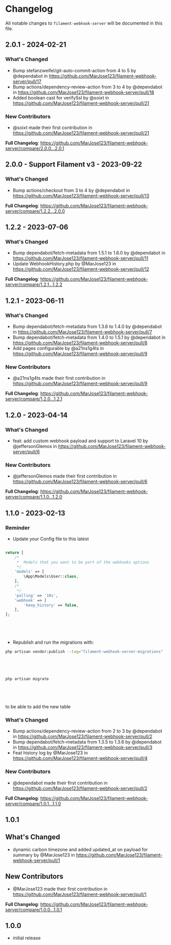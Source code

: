 # Changelog

All notable changes to `filament-webhook-server` will be documented in this file.

## 2.0.1 - 2024-02-21

### What's Changed

* Bump stefanzweifel/git-auto-commit-action from 4 to 5 by @dependabot in https://github.com/MarJose123/filament-webhook-server/pull/17
* Bump actions/dependency-review-action from 3 to 4 by @dependabot in https://github.com/MarJose123/filament-webhook-server/pull/18
* Added boolean cast for verifySsl by @soixt in https://github.com/MarJose123/filament-webhook-server/pull/21

### New Contributors

* @soixt made their first contribution in https://github.com/MarJose123/filament-webhook-server/pull/21

**Full Changelog**: https://github.com/MarJose123/filament-webhook-server/compare/2.0.0...2.0.1

## 2.0.0 - Support Filament v3 - 2023-09-22

### What's Changed

- Bump actions/checkout from 3 to 4 by @dependabot in https://github.com/MarJose123/filament-webhook-server/pull/13

**Full Changelog**: https://github.com/MarJose123/filament-webhook-server/compare/1.2.2...2.0.0

## 1.2.2 - 2023-07-06

### What's Changed

- Bump dependabot/fetch-metadata from 1.5.1 to 1.6.0 by @dependabot in https://github.com/MarJose123/filament-webhook-server/pull/11
- Update WebhookHistory.php by @MarJose123 in https://github.com/MarJose123/filament-webhook-server/pull/12

**Full Changelog**: https://github.com/MarJose123/filament-webhook-server/compare/1.2.1...1.2.2

## 1.2.1 - 2023-06-11

### What's Changed

- Bump dependabot/fetch-metadata from 1.3.6 to 1.4.0 by @dependabot in https://github.com/MarJose123/filament-webhook-server/pull/7
- Bump dependabot/fetch-metadata from 1.4.0 to 1.5.1 by @dependabot in https://github.com/MarJose123/filament-webhook-server/pull/8
- Add pages configurable by @a21ns1g4ts in https://github.com/MarJose123/filament-webhook-server/pull/9

### New Contributors

- @a21ns1g4ts made their first contribution in https://github.com/MarJose123/filament-webhook-server/pull/9

**Full Changelog**: https://github.com/MarJose123/filament-webhook-server/compare/1.2.0...1.2.1

## 1.2.0 - 2023-04-14

### What's Changed

- feat: add custom webhook payload and support to Laravel 10 by @jeffersonGlemos in https://github.com/MarJose123/filament-webhook-server/pull/6

### New Contributors

- @jeffersonGlemos made their first contribution in https://github.com/MarJose123/filament-webhook-server/pull/6

**Full Changelog**: https://github.com/MarJose123/filament-webhook-server/compare/1.1.0...1.2.0

## 1.1.0 - 2023-02-13

### Reminder

- Update your Config file to this latest

```php

return [
    /*
     *  Models that you want to be part of the webhooks options
     */
    'models' => [
        \App\Models\User::class,
    ],
    /*
     */
    'polling' => '10s',
    'webhook' => [
        'keep_history' => false,
    ],
];






```
- Republish and run the migrations with:

```bash
php artisan vendor:publish --tag="filament-webhook-server-migrations"






```
```bash
php artisan migrate






```
to be able to add the new table

### What's Changed

- Bump actions/dependency-review-action from 2 to 3 by @dependabot in https://github.com/MarJose123/filament-webhook-server/pull/2
- Bump dependabot/fetch-metadata from 1.3.5 to 1.3.6 by @dependabot in https://github.com/MarJose123/filament-webhook-server/pull/3
- Feat history log by @MarJose123 in https://github.com/MarJose123/filament-webhook-server/pull/4

### New Contributors

- @dependabot made their first contribution in https://github.com/MarJose123/filament-webhook-server/pull/2

**Full Changelog**: https://github.com/MarJose123/filament-webhook-server/compare/1.0.1...1.1.0

## 1.0.1

## What's Changed

- dynamic carbon timezone and added updated_at on payload for summary by @MarJose123 in https://github.com/MarJose123/filament-webhook-server/pull/1

## New Contributors

- @MarJose123 made their first contribution in https://github.com/MarJose123/filament-webhook-server/pull/1

**Full Changelog**: https://github.com/MarJose123/filament-webhook-server/compare/1.0.0...1.0.1

## 1.0.0

- initial release
